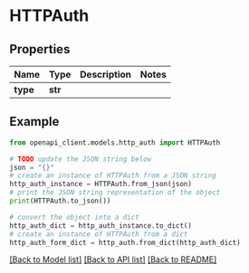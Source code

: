# HTTPAuth


## Properties

Name | Type | Description | Notes
------------ | ------------- | ------------- | -------------
**type** | **str** |  | 

## Example

```python
from openapi_client.models.http_auth import HTTPAuth

# TODO update the JSON string below
json = "{}"
# create an instance of HTTPAuth from a JSON string
http_auth_instance = HTTPAuth.from_json(json)
# print the JSON string representation of the object
print(HTTPAuth.to_json())

# convert the object into a dict
http_auth_dict = http_auth_instance.to_dict()
# create an instance of HTTPAuth from a dict
http_auth_form_dict = http_auth.from_dict(http_auth_dict)
```
[[Back to Model list]](../README.md#documentation-for-models) [[Back to API list]](../README.md#documentation-for-api-endpoints) [[Back to README]](../README.md)



